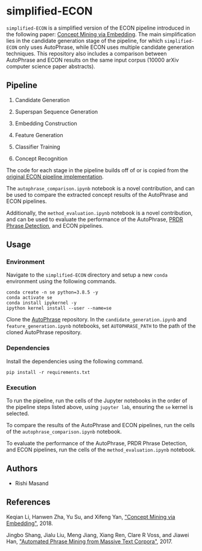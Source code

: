 # simplified-ECON

`simplified-ECON` is a simplified version of the ECON pipeline introduced in the following paper: [Concept Mining via Embedding](https://ysu1989.github.io/papers/icdm18_concept.pdf). The main simplification lies in the candidate generation stage of the pipeline, for which `simplified-ECON` only uses AutoPhrase, while ECON uses multiple candidate generation techniques. This repository also includes a comparison between AutoPhrase and ECON results on the same input corpus (10000 arXiv computer science paper abstracts).

## Pipeline

1. Candidate Generation

2. Superspan Sequence Generation

3. Embedding Construction

4. Feature Generation

5. Classifier Training

6. Concept Recognition

The code for each stage in the pipeline builds off of or is copied from the [original ECON pipeline implementation](https://github.com/kleeeeea/ECON).

The `autophrase_comparison.ipynb` notebook is a novel contribution, and can be used to compare the extracted concept results of the AutoPhrase and ECON pipelines.

Additionally, the `method_evaluation.ipynb` notebook is a novel contribution, and can be used to evaluate the performance of the AutoPhrase, [PRDR Phrase Detection](https://github.com/harrywsh/phrase-detection), and ECON pipelines.

## Usage

### Environment

Navigate to the `simplified-ECON` directory and setup a new `conda` environment using the following commands.

```
conda create -n se python=3.8.5 -y
conda activate se
conda install ipykernel -y
ipython kernel install --user --name=se
```

Clone the [AutoPhrase](https://github.com/shangjingbo1226/AutoPhrase) repository. In the `candidate_generation.ipynb` and `feature_generation.ipynb` notebooks, set `AUTOPHRASE_PATH` to the path of the cloned AutoPhrase repository.

### Dependencies

Install the dependencies using the following command.

`pip install -r requirements.txt`

### Execution

To run the pipeline, run the cells of the Jupyter notebooks in the order of the pipeline steps listed above, using `jupyter lab`, ensuring the `se` kernel is selected.

To compare the results of the AutoPhrase and ECON pipelines, run the cells of the `autophrase_comparison.ipynb` notebook.

To evaluate the performance of the AutoPhrase, PRDR Phrase Detection, and ECON pipelines, run the cells of the `method_evaluation.ipynb` notebook.

## Authors

* Rishi Masand

## References

Keqian Li, Hanwen Zha, Yu Su, and Xifeng Yan, ["Concept Mining via Embedding"](https://ysu1989.github.io/papers/icdm18_concept.pdf), 2018.

Jingbo Shang, Jialu Liu, Meng Jiang, Xiang Ren, Clare R Voss, and Jiawei Han, ["Automated Phrase Mining from Massive Text Corpora"](https://arxiv.org/abs/1702.04457), 2017.